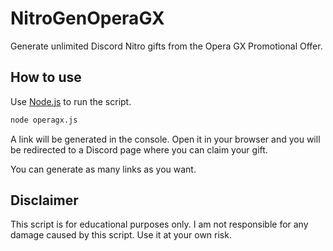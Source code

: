 # NitroGenOperaGX

Generate unlimited Discord Nitro gifts from the Opera GX Promotional Offer.

## How to use

Use [Node.js](https://nodejs.org/en/) to run the script.

```bash
node operagx.js
```

A link will be generated in the console. Open it in your browser and you will be redirected to a Discord page where you can claim your gift.

You can generate as many links as you want.

## Disclaimer

This script is for educational purposes only. I am not responsible for any damage caused by this script. Use it at your own risk.

